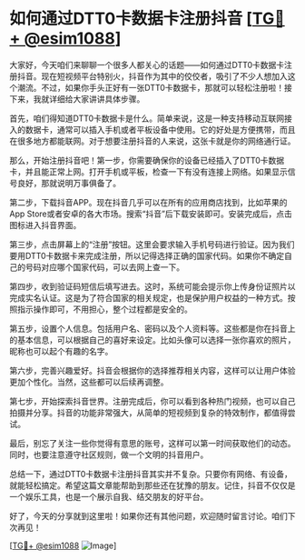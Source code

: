 # 如何通过DTT0卡数据卡注册抖音 [[TG💪+ @esim1088](https://t.me/s/esim1088)]

大家好，今天咱们来聊聊一个很多人都关心的话题——如何通过DTT0卡数据卡注册抖音。现在短视频平台特别火，抖音作为其中的佼佼者，吸引了不少人想加入这个潮流。不过，如果你手头正好有一张DTT0卡数据卡，那就可以轻松注册啦！接下来，我就详细给大家讲讲具体步骤。

首先，咱们得知道DTT0卡数据卡是什么。简单来说，这是一种支持移动互联网接入的数据卡，通常可以插入手机或者平板设备中使用。它的好处是方便携带，而且在很多地方都能联网。对于想要注册抖音的人来说，这张卡就是你的网络通行证。

那么，开始注册抖音吧！第一步，你需要确保你的设备已经插入了DTT0卡数据卡，并且能正常上网。打开手机或平板，检查一下有没有连接上网络。如果显示信号良好，那就说明万事俱备了。

第二步，下载抖音APP。现在抖音几乎可以在所有的应用商店找到，比如苹果的App Store或者安卓的各大市场。搜索“抖音”后下载安装即可。安装完成后，点击图标进入抖音界面。

第三步，点击屏幕上的“注册”按钮。这里会要求输入手机号码进行验证。因为我们要用DTT0卡数据卡来完成注册，所以记得选择正确的国家代码。如果你不确定自己的号码对应哪个国家代码，可以去网上查一下。

第四步，收到验证码短信后填写进去。这时，系统可能会提示你上传身份证照片以完成实名认证。这是为了符合国家的相关规定，也是保护用户权益的一种方式。按照指示操作即可，不用担心，整个过程都是安全的。

第五步，设置个人信息。包括用户名、密码以及个人资料等。这些都是你在抖音上的基本信息，可以根据自己的喜好来设定。比如头像可以选择一张你喜欢的照片，昵称也可以起个有趣的名字。

第六步，完善兴趣爱好。抖音会根据你的选择推荐相关内容，这样可以让用户体验更加个性化。当然，这些都可以后续再调整。

第七步，开始探索抖音世界。注册完成后，你可以看到各种热门视频，也可以自己拍摄并分享。抖音的功能非常强大，从简单的短视频到复杂的特效制作，都值得尝试。

最后，别忘了关注一些你觉得有意思的账号，这样可以第一时间获取他们的动态。同时，也要注意遵守社区规则，做一个文明的抖音用户。

总结一下，通过DTT0卡数据卡注册抖音其实并不复杂。只要你有网络、有设备，就能轻松搞定。希望这篇文章能帮助到那些还在犹豫的朋友。记住，抖音不仅仅是一个娱乐工具，也是一个展示自我、结交朋友的好平台。

好了，今天的分享就到这里啦！如果你还有其他问题，欢迎随时留言讨论。咱们下次再见！

[[TG💪+ @esim1088](https://t.me/s/esim1088) ![Image](https://i.postimg.cc/4NQfJmqS/Snipaste-2025-05-13-00-14-12.png)]